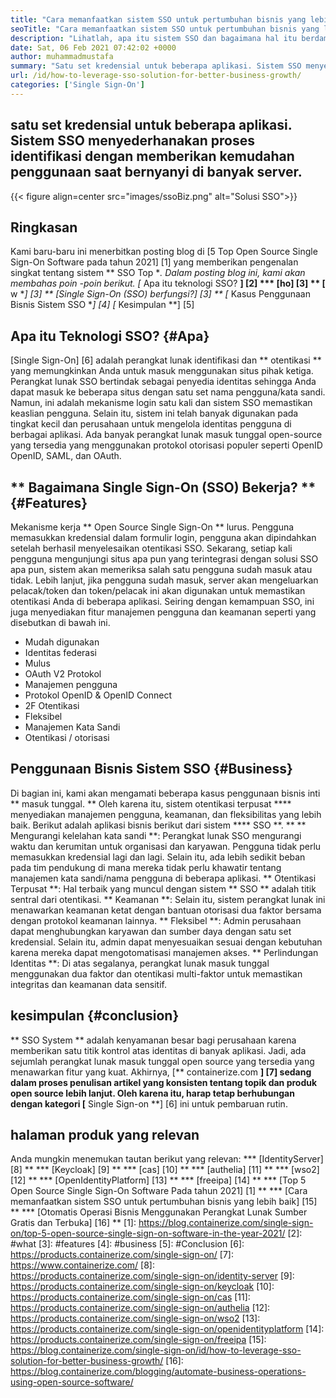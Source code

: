 ```yaml
---
title: "Cara memanfaatkan sistem SSO untuk pertumbuhan bisnis yang lebih baik" 
seoTitle: "Cara memanfaatkan sistem SSO untuk pertumbuhan bisnis yang lebih baik" 
description: "Lihatlah, apa itu sistem SSO dan bagaimana hal itu berdampak pada pertumbuhan bisnis Anda. Sistem masuk tunggal open source banyak digunakan pada tingkat kecil dan perusahaan." 
date: Sat, 06 Feb 2021 07:42:02 +0000
author: muhammadmustafa
summary: "Satu set kredensial untuk beberapa aplikasi. Sistem SSO menyederhanakan proses identifikasi dengan memberikan kemudahan penggunaan saat bernyanyi di banyak server." 
url: /id/how-to-leverage-sso-solution-for-better-business-growth/
categories: ['Single Sign-On']
---
```


## satu set kredensial untuk beberapa aplikasi. Sistem SSO menyederhanakan proses identifikasi dengan memberikan kemudahan penggunaan saat bernyanyi di banyak server.

{{< figure align=center src="images/ssoBiz.png" alt="Solusi SSO">}}


## Ringkasan
Kami baru-baru ini menerbitkan posting blog di [5 Top Open Source Single Sign-On Software pada tahun 2021] [1] yang memberikan pengenalan singkat tentang sistem ** SSO Top **. Dalam posting blog ini, kami akan membahas poin -poin berikut.
  *[** Apa itu teknologi SSO? **] [2]
  *** [ho] [3] ** [** w **] [3] ** [Single Sign-On (SSO) berfungsi?] [3] **
  *[** Kasus Penggunaan Bisnis Sistem SSO **] [4]
  *[** Kesimpulan **] [5]

## Apa itu Teknologi SSO? {#Apa}
[Single Sign-On] [6] adalah perangkat lunak identifikasi dan ** otentikasi ** yang memungkinkan Anda untuk masuk menggunakan situs pihak ketiga. Perangkat lunak SSO bertindak sebagai penyedia identitas sehingga Anda dapat masuk ke beberapa situs dengan satu set nama pengguna/kata sandi. Namun, ini adalah mekanisme login satu kali dan sistem SSO memastikan keaslian pengguna.
Selain itu, sistem ini telah banyak digunakan pada tingkat kecil dan perusahaan untuk mengelola identitas pengguna di berbagai aplikasi. Ada banyak perangkat lunak masuk tunggal open-source yang tersedia yang menggunakan protokol otorisasi populer seperti OpenID OpenID, SAML, dan OAuth.

## ** Bagaimana Single Sign-On (SSO) Bekerja? ** {#Features}
Mekanisme kerja ** Open Source Single Sign-On ** lurus. Pengguna memasukkan kredensial dalam formulir login, pengguna akan dipindahkan setelah berhasil menyelesaikan otentikasi SSO. Sekarang, setiap kali pengguna mengunjungi situs apa pun yang terintegrasi dengan solusi SSO apa pun, sistem akan memeriksa salah satu pengguna sudah masuk atau tidak. Lebih lanjut, jika pengguna sudah masuk, server akan mengeluarkan pelacak/token dan token/pelacak ini akan digunakan untuk memastikan otentikasi Anda di beberapa aplikasi. Seiring dengan kemampuan SSO, ini juga menyediakan fitur manajemen pengguna dan keamanan seperti yang disebutkan di bawah ini.
  * Mudah digunakan
  * Identitas federasi
  * Mulus
  * OAuth V2 Protokol
  * Manajemen pengguna
  * Protokol OpenID & OpenID Connect
  * 2F Otentikasi
  * Fleksibel
  * Manajemen Kata Sandi
  * Otentikasi / otorisasi

## Penggunaan Bisnis Sistem SSO {#Business}
Di bagian ini, kami akan mengamati beberapa kasus penggunaan bisnis inti ** masuk tunggal. ** Oleh karena itu, sistem otentikasi terpusat **** menyediakan manajemen pengguna, keamanan, dan fleksibilitas yang lebih baik. Berikut adalah aplikasi bisnis berikut dari sistem **** SSO **. **
** Mengurangi kelelahan kata sandi **: Perangkat lunak SSO mengurangi waktu dan kerumitan untuk organisasi dan karyawan. Pengguna tidak perlu memasukkan kredensial lagi dan lagi. Selain itu, ada lebih sedikit beban pada tim pendukung di mana mereka tidak perlu khawatir tentang manajemen kata sandi/nama pengguna di beberapa aplikasi.
** Otentikasi Terpusat **: Hal terbaik yang muncul dengan sistem ** SSO ** adalah titik sentral dari otentikasi.
** Keamanan **: Selain itu, sistem perangkat lunak ini menawarkan keamanan ketat dengan bantuan otorisasi dua faktor bersama dengan protokol keamanan lainnya.
** Fleksibel **: Admin perusahaan dapat menghubungkan karyawan dan sumber daya dengan satu set kredensial. Selain itu, admin dapat menyesuaikan sesuai dengan kebutuhan karena mereka dapat mengotomatisasi manajemen akses.
** Perlindungan Identitas **: Di atas segalanya, perangkat lunak masuk tunggal menggunakan dua faktor dan otentikasi multi-faktor untuk memastikan integritas dan keamanan data sensitif.

## kesimpulan {#conclusion}
** SSO System ** adalah kenyamanan besar bagi perusahaan karena memberikan satu titik kontrol atas identitas di banyak aplikasi. Jadi, ada sejumlah perangkat lunak masuk tunggal open source yang tersedia yang menawarkan fitur yang kuat.
Akhirnya, [** containerize.com **] [7] sedang dalam proses penulisan artikel yang konsisten tentang topik dan produk open source lebih lanjut. Oleh karena itu, harap tetap berhubungan dengan kategori [** Single Sign-on **] [6] ini untuk pembaruan rutin.

## halaman produk yang relevan
Anda mungkin menemukan tautan berikut yang relevan:
  *** [IdentityServer] [8] **
  *** [Keycloak] [9] **
  *** [cas] [10] **
  *** [authelia] [11] **
  *** [wso2] [12] **
  *** [OpenIdentityPlatform] [13] **
  *** [freeipa] [14] **
  *** [Top 5 Open Source Single Sign-On Software Pada tahun 2021] [1] **
  *** [Cara memanfaatkan sistem SSO untuk pertumbuhan bisnis yang lebih baik] [15] **
  *** [Otomatis Operasi Bisnis Menggunakan Perangkat Lunak Sumber Gratis dan Terbuka] [16] **
[1]: https://blog.containerize.com/single-sign-on/top-5-open-source-single-sign-on-software-in-the-year-2021/
[2]: #what
[3]: #features
[4]: #business
[5]: #Conclusion
[6]: https://products.containerize.com/single-sign-on/
[7]: https://www.containerize.com/
[8]: https://products.containerize.com/single-sign-on/identity-server
[9]: https://products.containerize.com/single-sign-on/keycloak
[10]: https://products.containerize.com/single-sign-on/cas
[11]: https://products.containerize.com/single-sign-on/authelia
[12]: https://products.containerize.com/single-sign-on/wso2
[13]: https://products.containerize.com/single-sign-on/openidentityplatform
[14]: https://products.containerize.com/single-sign-on/freeipa
[15]: https://blog.containerize.com/single-sign-on/id/how-to-leverage-sso-solution-for-better-business-growth/
[16]: https://blog.containerize.com/blogging/automate-business-operations-using-open-source-software/
